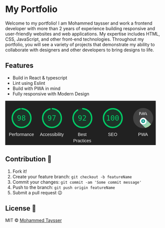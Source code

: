 # My Portfolio

Welcome to my portfolio! I am Mohammed taysser and work a frontend developer with more than 2 years of experience building responsive and user-friendly websites and web applications. My expertise includes HTML, CSS, JavaScript, and other front-end technologies. Throughout my portfolio, you will see a variety of projects that demonstrate my ability to collaborate with designers and other developers to bring designs to life.

## Features

- Build in React & typescript
- Lint using Eslint
- Build with PWA in mind
- Fully responsive with Modern Design

![lighthouse-score](assets/images/lighthouse-score.png)

## Contribution 🤝

1. Fork it!
2. Create your feature branch: `git checkout -b featureName`
3. Commit your changes: `git commit -am 'Some commit message'`
4. Push to the branch: `git push origin featureName`
5. Submit a pull request 😉

## License 📜

MIT © [Mohammed Taysser](https://github.com/mohammed-Taysser)
